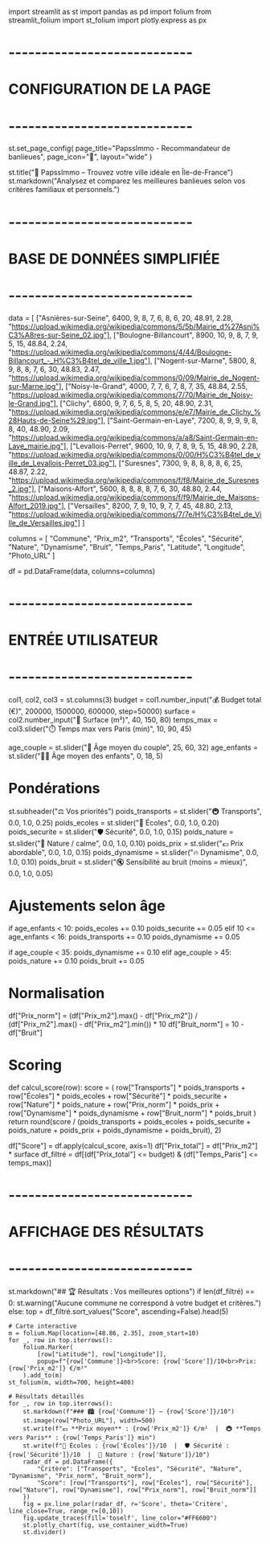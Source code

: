 import streamlit as st
import pandas as pd
import folium
from streamlit_folium import st_folium
import plotly.express as px

# ----------------------------
# CONFIGURATION DE LA PAGE
# ----------------------------
st.set_page_config(
    page_title="PapssImmo - Recommandateur de banlieues",
    page_icon="🏡",
    layout="wide"
)

st.title("🏡 PapssImmo – Trouvez votre ville idéale en Île-de-France")
st.markdown("Analysez et comparez les meilleures banlieues selon vos critères familiaux et personnels.")

# ----------------------------
# BASE DE DONNÉES SIMPLIFIÉE
# ----------------------------
data = [
    ["Asnières-sur-Seine", 6400, 9, 8, 7, 6, 8, 6, 20, 48.91, 2.28, "https://upload.wikimedia.org/wikipedia/commons/5/5b/Mairie_d%27Asni%C3%A8res-sur-Seine_02.jpg"],
    ["Boulogne-Billancourt", 8900, 10, 9, 8, 7, 9, 5, 15, 48.84, 2.24, "https://upload.wikimedia.org/wikipedia/commons/4/44/Boulogne-Billancourt_-_H%C3%B4tel_de_ville_1.jpg"],
    ["Nogent-sur-Marne", 5800, 8, 9, 8, 8, 7, 6, 30, 48.83, 2.47, "https://upload.wikimedia.org/wikipedia/commons/0/09/Mairie_de_Nogent-sur-Marne.jpg"],
    ["Noisy-le-Grand", 4000, 7, 7, 6, 7, 8, 7, 35, 48.84, 2.55, "https://upload.wikimedia.org/wikipedia/commons/7/70/Mairie_de_Noisy-le-Grand.jpg"],
    ["Clichy", 6800, 9, 7, 6, 5, 8, 5, 20, 48.90, 2.31, "https://upload.wikimedia.org/wikipedia/commons/e/e7/Mairie_de_Clichy_%28Hauts-de-Seine%29.jpg"],
    ["Saint-Germain-en-Laye", 7200, 8, 9, 9, 9, 8, 8, 40, 48.90, 2.09, "https://upload.wikimedia.org/wikipedia/commons/a/a8/Saint-Germain-en-Laye_mairie.jpg"],
    ["Levallois-Perret", 9600, 10, 9, 7, 8, 9, 5, 15, 48.90, 2.28, "https://upload.wikimedia.org/wikipedia/commons/0/00/H%C3%B4tel_de_ville_de_Levallois-Perret_03.jpg"],
    ["Suresnes", 7300, 9, 8, 8, 8, 8, 6, 25, 48.87, 2.22, "https://upload.wikimedia.org/wikipedia/commons/f/f8/Mairie_de_Suresnes_2.jpg"],
    ["Maisons-Alfort", 5600, 8, 8, 8, 8, 7, 6, 30, 48.80, 2.44, "https://upload.wikimedia.org/wikipedia/commons/f/f9/Mairie_de_Maisons-Alfort_2019.jpg"],
    ["Versailles", 8200, 7, 9, 10, 9, 7, 7, 45, 48.80, 2.13, "https://upload.wikimedia.org/wikipedia/commons/7/7e/H%C3%B4tel_de_Ville_de_Versailles.jpg"]
]

columns = [
    "Commune", "Prix_m2", "Transports", "Écoles", "Sécurité",
    "Nature", "Dynamisme", "Bruit", "Temps_Paris", "Latitude", "Longitude", "Photo_URL"
]

df = pd.DataFrame(data, columns=columns)

# ----------------------------
# ENTRÉE UTILISATEUR
# ----------------------------
col1, col2, col3 = st.columns(3)
budget = col1.number_input("💰 Budget total (€)", 200000, 1500000, 600000, step=50000)
surface = col2.number_input("📐 Surface (m²)", 40, 150, 80)
temps_max = col3.slider("⏱️ Temps max vers Paris (min)", 10, 90, 45)

age_couple = st.slider("👫 Âge moyen du couple", 25, 60, 32)
age_enfants = st.slider("👧👦 Âge moyen des enfants", 0, 18, 5)

# Pondérations
st.subheader("⚖️ Vos priorités")
poids_transports = st.slider("🚇 Transports", 0.0, 1.0, 0.25)
poids_ecoles = st.slider("🏫 Écoles", 0.0, 1.0, 0.20)
poids_securite = st.slider("🛡️ Sécurité", 0.0, 1.0, 0.15)
poids_nature = st.slider("🌳 Nature / calme", 0.0, 1.0, 0.10)
poids_prix = st.slider("💶 Prix abordable", 0.0, 1.0, 0.15)
poids_dynamisme = st.slider("🔥 Dynamisme", 0.0, 1.0, 0.10)
poids_bruit = st.slider("🔇 Sensibilité au bruit (moins = mieux)", 0.0, 1.0, 0.05)

# Ajustements selon âge
if age_enfants < 10:
    poids_ecoles += 0.10
    poids_securite += 0.05
elif 10 <= age_enfants < 16:
    poids_transports += 0.10
    poids_dynamisme += 0.05

if age_couple < 35:
    poids_dynamisme += 0.10
elif age_couple > 45:
    poids_nature += 0.10
    poids_bruit += 0.05

# Normalisation
df["Prix_norm"] = (df["Prix_m2"].max() - df["Prix_m2"]) / (df["Prix_m2"].max() - df["Prix_m2"].min()) * 10
df["Bruit_norm"] = 10 - df["Bruit"]

# Scoring
def calcul_score(row):
    score = (
        row["Transports"] * poids_transports +
        row["Écoles"] * poids_ecoles +
        row["Sécurité"] * poids_securite +
        row["Nature"] * poids_nature +
        row["Prix_norm"] * poids_prix +
        row["Dynamisme"] * poids_dynamisme +
        row["Bruit_norm"] * poids_bruit
    )
    return round(score / (poids_transports + poids_ecoles + poids_securite + poids_nature +
                          poids_prix + poids_dynamisme + poids_bruit), 2)

df["Score"] = df.apply(calcul_score, axis=1)
df["Prix_total"] = df["Prix_m2"] * surface
df_filtré = df[(df["Prix_total"] <= budget) & (df["Temps_Paris"] <= temps_max)]

# ----------------------------
# AFFICHAGE DES RÉSULTATS
# ----------------------------
st.markdown("## 🏆 Résultats : Vos meilleures options")
if len(df_filtré) == 0:
    st.warning("Aucune commune ne correspond à votre budget et critères.")
else:
    top = df_filtré.sort_values("Score", ascending=False).head(5)

    # Carte interactive
    m = folium.Map(location=[48.86, 2.35], zoom_start=10)
    for _, row in top.iterrows():
        folium.Marker(
            [row["Latitude"], row["Longitude"]],
            popup=f"{row['Commune']}<br>Score: {row['Score']}/10<br>Prix: {row['Prix_m2']} €/m²"
        ).add_to(m)
    st_folium(m, width=700, height=400)

    # Résultats détaillés
    for _, row in top.iterrows():
        st.markdown(f"### 🏙️ {row['Commune']} — {row['Score']}/10")
        st.image(row["Photo_URL"], width=500)
        st.write(f"💶 **Prix moyen** : {row['Prix_m2']} €/m²  |  🚇 **Temps vers Paris** : {row['Temps_Paris']} min")
        st.write(f"🏫 Écoles : {row['Écoles']}/10  |  🛡️ Sécurité : {row['Sécurité']}/10  |  🌳 Nature : {row['Nature']}/10")
        radar_df = pd.DataFrame({
            "Critère": ["Transports", "Écoles", "Sécurité", "Nature", "Dynamisme", "Prix_norm", "Bruit_norm"],
            "Score": [row["Transports"], row["Écoles"], row["Sécurité"], row["Nature"], row["Dynamisme"], row["Prix_norm"], row["Bruit_norm"]]
        })
        fig = px.line_polar(radar_df, r='Score', theta='Critère', line_close=True, range_r=[0,10])
        fig.update_traces(fill='toself', line_color="#FF6600")
        st.plotly_chart(fig, use_container_width=True)
        st.divider()
